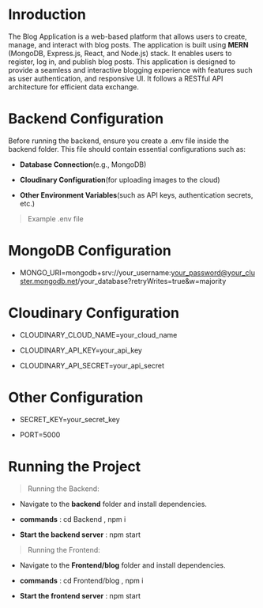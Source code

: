 # Inroduction
The Blog Application is a web-based platform that allows users to create, manage, and interact with blog posts. The application is built using **MERN** (MongoDB, Express.js, React, and Node.js) stack. It enables users to register, log in, and publish blog posts.
This application is designed to provide a seamless and interactive blogging experience with features such as user authentication, and responsive UI. It follows a RESTful API architecture for efficient data exchange.

# Backend Configuration

Before running the backend, ensure you create a .env file inside the backend folder. This file should contain essential configurations such as:

- **Database Connection**(e.g., MongoDB)

- **Cloudinary Configuration**(for uploading images to the cloud)

- **Other Environment Variables**(such as API keys, authentication secrets, etc.)

> Example .env file

# MongoDB Configuration
- MONGO_URI=mongodb+srv://your_username:your_password@your_cluster.mongodb.net/your_database?retryWrites=true&w=majority

# Cloudinary Configuration
- CLOUDINARY_CLOUD_NAME=your_cloud_name

- CLOUDINARY_API_KEY=your_api_key

- CLOUDINARY_API_SECRET=your_api_secret

# Other Configuration
- SECRET_KEY=your_secret_key

- PORT=5000


# Running the Project

> Running the Backend:

- Navigate to the **backend** folder and install dependencies.

- **commands** : cd Backend , npm i

- **Start the backend server** : npm start

> Running the Frontend:

- Navigate to the **Frontend/blog** folder and install dependencies.

- **commands** : cd Frontend/blog , npm i

- **Start the frontend server** : npm start


